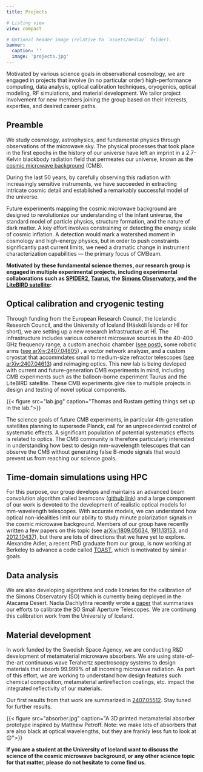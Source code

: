 ```yaml
---
title: Projects

# Listing view
view: compact

# Optional header image (relative to `assets/media/` folder).
banner:
  caption: ''
  image: 'projects.jpg'
---
```


Motivated by various science goals in observational cosmology, we are engaged in projects that involve (in no particular order) high-performance computing, data analysis, optical calibration techniques, cryogenics, optical modeling, RF simulations, and material development. We tailor project involvement for new members joining the group based on their interests, experties, and desired career paths. 

## Preamble

We study cosmology, astrophysics, and fundamental physics through observations of the microwave sky. The physical processes that took place in the first epochs in the history of our universe have left an imprint in a 2.7-Kelvin blackbody radiation field that permeates our universe, known as the [cosmic microwave background](https://en.wikipedia.org/wiki/Cosmic_microwave_background) (CMB).

During the last 50 years, by carefully observing this radiation with increasingly sensitive instruments, we have succeeded in extracting intricate cosmic detail and established a remarkably successful model of the universe.

Future experiments mapping the cosmic microwave background are designed to revolutionize our understanding of the infant universe, the standard model of particle physics, structure formation, and the nature of dark matter. A key effort involves constraining or detecting the energy scale of cosmic inflation.  A detection would mark a watershed moment in cosmology and high-energy physics, but in order to push constraints significantly past current limits, we need a dramatic change in instrument characterization capabilities — the primary focus of CMBeam.

<!--
_In particular, theories within the cosmic inflation paradigm — a set of models that aspire to describe the earliest epochs in the history of our universe — predict a faint global background of gravitational waves. These gravitational waves should have left a swirly imprint in the polarization of the CMB that is known as primordial B-mode polarization. Many experimental efforts are focused on detecting or putting upper limits on the amplitude of this signal._
-->

**Motivated by these fundamental science themes, our research group is engaged in multiple experimental projects, including experimental collaborations such as [SPIDER2](https://spider.princeton.edu/), [Taurus](https://icasu.illinois.edu/news/Taurus), the [Simons Observatory](https://en.wikipedia.org/wiki/Simons_Observatory), and the [LiteBIRD satellite](https://www.isas.jaxa.jp/en/missions/spacecraft/future/litebird.html):**

## Optical calibration and cryogenic testing

Through funding from the European Research Council, the Icelandic Research Council, and the University of Iceland (Háskóli Íslands or HÍ for short), we are setting up a new research infrastructure at HÍ. The infrastructure includes various coherent microwave sources in the 40-400 GHz frequency range, a custom anechoic chamber ([see post](/post/2023_anechoic_chamber)), some robotic arms ([see arXiv:2407.04805](https://arxiv.org/abs/2407.04805)) , a vector network analyzer, and a custom cryostat that accommdates small to medium-size refractor telescopes ([see arXiv:2407.04613](https://arxiv.org/abs/2407.04613)) and reimaging optics. This new lab is being devloped with current and future-generation CMB experiments in mind, including CMB experiments such as the balloon-borne experiment Taurus and the LiteBIRD satellite. These CMB experiments give rise to multiple projects in design and testing of novel optical components.

{{< figure src="lab.jpg" caption="Thomas and Rustam getting things set up in the lab.">}}

The science goals of future CMB experiments, in particular 4th-generation satellites planning to supersede Planck, call for an unprecedented control of systematic effects. A significant population of potential systematics effects is related to optics. The CMB community is therefore particularly interested in understanding how best to design mm-wavelength telescopes that can observe the CMB without generating false B-mode signals that would prevent us from reaching our science goals.

## Time-domain simulations using HPC

For this purpose, our group develops and maintains an advanced beam convolution algorithm called beamconv ([github link](https://github.com/AdriJD/beamconv)) and a large component of our work is devoted to the development of realistic optical models for mm-wavelength telescopes. With accurate models, we can understand how optical non-idealities limit our ability to study minute polarization signals in the cosmic microwave background. Members of our group have recently written a few papers on this topic (see [arXiv:1809.05034](https://arxiv.org/abs/1809.05034), [1911.13153](https://arxiv.org/abs/1911.13153), and [2012.10437](https://arxiv.org/abs/2012.10437)), but there are lots of directions that we have yet to explore. Alexandre Adler, a recent PhD graduate from our group, is now working at Berkeley to advance a code called [TOAST](https://toast-cmb.readthedocs.io/en/latest/), which is motivated by similar goals.

## Data analysis

We are also developing algorithms and code libraries for the calibration of the Simons Observatory (SO) which is currently being deployed in the Atacama Desert. Nadia Dachlythra recently wrote a [paper](/post/2023_nadias_paper/) that summarizes our efforts to calibrate the SO Small Aperture Telescopes. We are continung this calibration work from the University of Iceland. 

## Material development

In work funded by the Swedish Space Agency, we are conducting R&D development of metamaterial microwave absorbers. We are using state-of-the-art continuous wave Terahertz spectroscopy systems to design materials that absorb 99.999% of all incoming microwave radiation. As part of this effort, we are working to understand how design features such chemical composition, metamaterial antireflection coatings, etc. impact the integrated reflectivity of our materials.

Our first results from that work are summarized in [2407.05512](https://arxiv.org/abs/2407.05512). Stay tuned for further results.

{{< figure src="absorber.jpg" caption="A 3D printed metamaterial absorber prototype inspired by Matthew Petroff. Note: we make lots of absorbers that are also black at optical wavelengths, but they are frankly less fun to look at 😊">}}

**If you are a student at the University of Iceland want to discuss the science of the cosmic microwave background, or any other science topic for that matter, please do not hesitate to come find us.**

